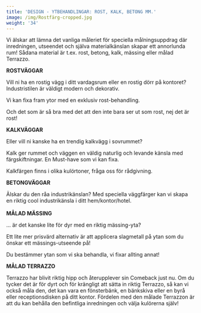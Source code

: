 ```yaml
---
title: 'DESIGN - YTBEHANDLINGAR: ROST, KALK, BETONG MM.'
image: /img/Rostfärg-cropped.jpg
weight: '34'
---
```

Vi älskar att lämna det vanliga måleriet för speciella målningsuppdrag där inredningen, utseendet och själva materialkänslan skapar ett annorlunda rum! Sådana material är t.ex. rost, betong, kalk, mässing eller målad Terrazzo. 



**ROSTVÄGGAR**

Vill ni ha en rostig vägg i ditt vardagsrum eller en rostig dörr på kontoret? Industristilen är väldigt modern och dekorativ. 

Vi kan fixa fram ytor med en exklusiv rost-behandling. 

Och det som är så bra med det att den inte bara ser ut som rost, nej det är rost! 

**KALKVÄGGAR**

Eller vill ni kanske ha en trendig kalkvägg i sovrummet?

Kalk ger rummet och väggen en väldig naturlig och levande känsla med färgskiftningar. En Must-have som vi kan fixa.

Kalkfärgen finns i olika kulörtoner, fråga oss för rådgivning.

**BETONGVÄGGAR**

Älskar du den råa industrikänslan? Med speciella väggfärger kan vi skapa en riktig cool industrikänsla i ditt hem/kontor/hotel. \
\
**MÅLAD MÄSSING**

… är det kanske lite för dyr med en riktig mässing-yta?

Ett lite mer prisvärd alternativ är att applicera slagmetall på ytan som du önskar ett mässings-utseende på!

Du bestämmer ytan som vi ska behandla, vi fixar allting annat!

**MÅLAD TERRAZZO**

Terrazzo har blivit riktig hipp och återupplever sin Comeback just nu. Om du tycker det är för dyrt och för krängligt att sätta in riktig Terrazzo, så kan vi också måla den, det kan vara en fönsterbänk, en bänkskiva eller en byrå eller receptionsdisken på ditt kontor. Fördelen med den målade Terrazzon är att du kan behålla den befintliga inredningen och välja kulörerna själv!
